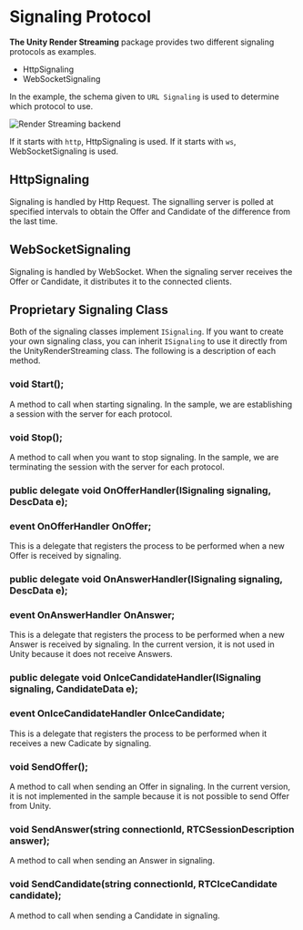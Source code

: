 # Signaling Protocol

**The Unity Render Streaming** package provides two different signaling protocols as examples.

- HttpSignaling
- WebSocketSignaling

In the example, the schema given to `URL Signaling` is used to determine which protocol to use.

![Render Streaming backend](.../images/renderstreaming_inspector.png)

If it starts with `http`, HttpSignaling is used. If it starts with `ws`, WebSocketSignaling is used.

## HttpSignaling
Signaling is handled by Http Request.
The signalling server is polled at specified intervals to obtain the Offer and Candidate of the difference from the last time.

## WebSocketSignaling
Signaling is handled by WebSocket.
When the signaling server receives the Offer or Candidate, it distributes it to the connected clients.

## Proprietary Signaling Class
Both of the signaling classes implement `ISignaling`.
If you want to create your own signaling class, you can inherit `ISignaling` to use it directly from the UnityRenderStreaming class.
The following is a description of each method.

### void Start();
A method to call when starting signaling.
In the sample, we are establishing a session with the server for each protocol.

### void Stop();
A method to call when you want to stop signaling.
In the sample, we are terminating the session with the server for each protocol.

### public delegate void OnOfferHandler(ISignaling signaling, DescData e);
### event OnOfferHandler OnOffer;
This is a delegate that registers the process to be performed when a new Offer is received by signaling.

### public delegate void OnAnswerHandler(ISignaling signaling, DescData e);
### event OnAnswerHandler OnAnswer;
This is a delegate that registers the process to be performed when a new Answer is received by signaling.
In the current version, it is not used in Unity because it does not receive Answers.

### public delegate void OnIceCandidateHandler(ISignaling signaling, CandidateData e);
### event OnIceCandidateHandler OnIceCandidate;
This is a delegate that registers the process to be performed when it receives a new Cadicate by signaling.

### void SendOffer();
A method to call when sending an Offer in signaling.
In the current version, it is not implemented in the sample because it is not possible to send Offer from Unity.

### void SendAnswer(string connectionId, RTCSessionDescription answer);
A method to call when sending an Answer in signaling.

### void SendCandidate(string connectionId, RTCIceCandidate candidate);
A method to call when sending a Candidate in signaling.
